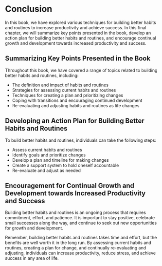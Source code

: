# Conclusion

In this book, we have explored various techniques for building better habits and routines to increase productivity and achieve success. In this final chapter, we will summarize key points presented in the book, develop an action plan for building better habits and routines, and encourage continual growth and development towards increased productivity and success.

Summarizing Key Points Presented in the Book
--------------------------------------------

Throughout this book, we have covered a range of topics related to building better habits and routines, including:

* The definition and impact of habits and routines
* Strategies for assessing current habits and routines
* Techniques for creating a plan and prioritizing changes
* Coping with transitions and encouraging continued development
* Re-evaluating and adjusting habits and routines as life changes

Developing an Action Plan for Building Better Habits and Routines
-----------------------------------------------------------------

To build better habits and routines, individuals can take the following steps:

* Assess current habits and routines
* Identify goals and prioritize changes
* Develop a plan and timeline for making changes
* Create a support system to hold oneself accountable
* Re-evaluate and adjust as needed

Encouragement for Continual Growth and Development towards Increased Productivity and Success
---------------------------------------------------------------------------------------------

Building better habits and routines is an ongoing process that requires commitment, effort, and patience. It is important to stay positive, celebrate small successes along the way, and continue to seek out new opportunities for growth and development.

Remember, building better habits and routines takes time and effort, but the benefits are well worth it in the long run. By assessing current habits and routines, creating a plan for change, and continually re-evaluating and adjusting, individuals can increase productivity, reduce stress, and achieve success in any area of life.
